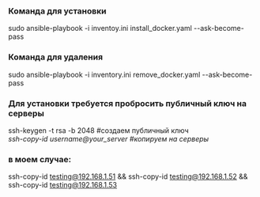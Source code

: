 ### Команда для установки  
sudo ansible-playbook -i inventoy.ini install_docker.yaml --ask-become-pass  
### Команда для удаления  
sudo ansible-playbook -i inventory.ini remove_docker.yaml --ask-become-pass  
  
### Для установки требуется пробросить публичный ключ на серверы  
ssh-keygen -t rsa -b 2048 #создаем публичный ключ  
_ssh-copy-id username@your_server #копируем на серверы_  
### в моем случае:  
ssh-copy-id testing@192.168.1.51 && ssh-copy-id testing@192.168.1.52 && ssh-copy-id testing@192.168.1.53
